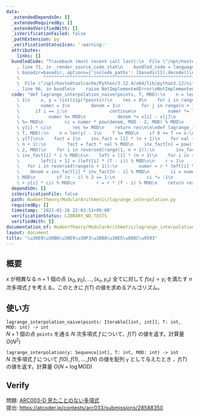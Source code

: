 ```yaml
---
data:
  _extendedDependsOn: []
  _extendedRequiredBy: []
  _extendedVerifiedWith: []
  _isVerificationFailed: false
  _pathExtension: py
  _verificationStatusIcon: ':warning:'
  attributes:
    links: []
  bundledCode: "Traceback (most recent call last):\n  File \"/opt/hostedtoolcache/Python/3.12.4/x64/lib/python3.12/site-packages/onlinejudge_verify/documentation/build.py\"\
    , line 71, in _render_source_code_stat\n    bundled_code = language.bundle(stat.path,\
    \ basedir=basedir, options={'include_paths': [basedir]}).decode()\n          \
    \         ^^^^^^^^^^^^^^^^^^^^^^^^^^^^^^^^^^^^^^^^^^^^^^^^^^^^^^^^^^^^^^^^^^^^^^^^^^^^^^^^^\n\
    \  File \"/opt/hostedtoolcache/Python/3.12.4/x64/lib/python3.12/site-packages/onlinejudge_verify/languages/python.py\"\
    , line 96, in bundle\n    raise NotImplementedError\nNotImplementedError\n"
  code: "def lagrange_interpolation_naive(points, T, MOD):\n    n = len(points) -\
    \ 1\n    x, y = list(zip(*points))\n    res = 0\n    for i in range(n + 1):\n\
    \        numer = 1\n        denom = 1\n        for j in range(n + 1):\n      \
    \      if i == j:\n                continue\n            numer *= T - x[j]\n \
    \           numer %= MOD\n            denom *= x[i] - x[j]\n            denom\
    \ %= MOD\n        ci = numer * pow(denom, MOD - 2, MOD) % MOD\n        res +=\
    \ y[i] * ci\n        res %= MOD\n    return res\n\n\ndef lagrange_interpolation(y,\
    \ T, MOD):\n    n = len(y) - 1\n    T %= MOD\n    if 0 <= T <= n:\n        return\
    \ y[T]\n\n    fact = 1\n    inv_fact = [1] * (n + 1)\n    for val in range(1,\
    \ n + 1):\n        fact = fact * val % MOD\n    inv_fact[n] = pow(fact, MOD -\
    \ 2, MOD)\n    for i in reversed(range(1, n + 1)):\n        inv_fact[i - 1] =\
    \ inv_fact[i] * i % MOD\n\n    left = [1] * (n + 1)\n    for i in range(n):\n\
    \        left[i + 1] = (left[i] * (T - i)) % MOD\n\n    r = 1\n    res = 0\n \
    \   for i in reversed(range(n + 1)):\n        numer = r * left[i] % MOD\n    \
    \    denom = inv_fact[i] * inv_fact[n - i] % MOD\n        ci = numer * denom %\
    \ MOD\n        if (n - i) % 2 == 1:\n            ci *= -1\n        res = (res\
    \ + y[i] * ci) % MOD\n        r = r * (T - i) % MOD\n    return res\n"
  dependsOn: []
  isVerificationFile: false
  path: NumberTheory/ModularArithmetic/lagrange_interpolation.py
  requiredBy: []
  timestamp: '2022-01-16 22:03:51+09:00'
  verificationStatus: LIBRARY_NO_TESTS
  verifiedWith: []
documentation_of: NumberTheory/ModularArithmetic/lagrange_interpolation.py
layout: document
title: "\u30E9\u30B0\u30E9\u30F3\u30B8\u30E5\u88DC\u9593"
---
```


## 概要
$x$ が相異なる $n + 1$ 個の点 $(x_0, y_0),\ldots,(x_n, y_n)$ 全てに対して $f(x_i) = y_i$ を満たす $n$ 次多項式 $f$ を考える。このときに $f(T)$ の値を求めるアルゴリズム。

## 使い方
`lagrange_interpolation_naive(points: Iterable[[int, int]], T: int, MOD: int) -> int`  
$N + 1$ 個の点 `points` を通る $N$ 次多項式 $f$ について、$f(T)$ の値を返す。計算量 $O(N^2)$

`lagrange_interpolation(y: Sequence[int], T: int, MOD: int) -> int`  
$N$ 次多項式 $f$ について $f(0), f(1), \ldots, f(N)$ の値を配列 `y` として与えたとき 、$f(T)$ の値を返す。計算量 $O(N + \log\mathrm{MOD})$

## Verify
問題: [ARC003-D 見たことのない多項式](https://atcoder.jp/contests/arc033/tasks/arc033_4)  
提出: https://atcoder.jp/contests/arc033/submissions/28588350